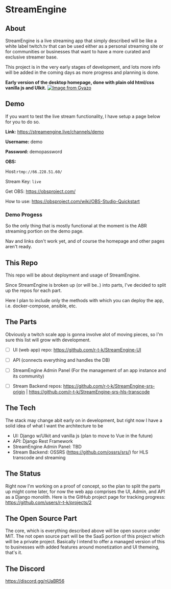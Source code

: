 # StreamEngine

## About
StreamEngine is a live streaming app that simply described will be like a white label twitch.tv that can be used either as a personal streaming site or for communities or businesses that want to have a more curated and exclusive streamer base.

This project is in the very early stages of development, and lots more info will be added in the coming days as more progress and planning is done.

**Early version of the desktop homepage, done with plain old html/css vanilla js and UIkit.**
[![Image from Gyazo](https://i.gyazo.com/0bd87cae5130c80427f74f3b70d7f321.png)](https://gyazo.com/0bd87cae5130c80427f74f3b70d7f321)


## Demo

If you want to test the live stream functionality, I have setup a page below for you to do so.


**Link:** https://streamengine.live/channels/demo

**Username:** demo

**Password:** demopassword

**OBS:**

Host:```rtmp://66.228.51.60/```

Stream Key: ```live```

Get OBS: https://obsproject.com/

How to use: https://obsproject.com/wiki/OBS-Studio-Quickstart

### Demo Progess

So the only thing that is mostly functional at the moment is the ABR streaming portion on the demo page.

Nav and links don't work yet, and of course the homepage and other pages aren't ready. 

## This Repo


This repo will be about deployment and usage of StreamEngine.

Since StreamEngine is broken up (or will be..) into parts, I've decided to split up the repos for each part.

Here I plan to include only the methods with which you can deploy the app, i.e. docker-compose, ansible, etc.

## The Parts

Obviously a twitch scale app is gonna involve alot of moving pieces, so I'm sure this list will grow with development.

- [ ] UI (web app) repo: https://github.com/r-t-k/StreamEngine-UI
- [ ] API (connects everything and handles the DB)
- [ ] StreamEngine Admin Panel (For the management of an app instance and its community)
- [ ] Stream Backend repos: https://github.com/r-t-k/StreamEngine-srs-origin | https://github.com/r-t-k/StreamEngine-srs-hls-transcode



## The Tech

The stack may change abit early on in development, but right now I have a solid idea of what I want the architecture to be

- UI: Django w/UIkit and vanilla js (plan to move to Vue in the future)
- API: Django Rest Framework
- StreamEngine Admin Panel: TBD
- Stream Backend: OSSRS (https://github.com/ossrs/srs/) for HLS transcode and streaming

## The Status

Right now I'm working on a proof of concept, so the plan to split the parts up might come later, for now the web app comprises the UI, Admin, and API as a Django monolith.
Here is the GitHub project page for tracking progress: https://github.com/users/r-t-k/projects/2

## The Open Source Part

The core, which is everything described above will be open source under MIT. The not open source part will be the SaaS portion of this project which will be a private project. Basically I intend to offer a managed version of this to businesses with added features around monetization and UI themeing, that's it. 



## The Discord
 
https://discord.gg/nUaBR56





